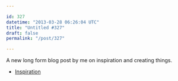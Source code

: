```yaml
---

id: 327
datetime: "2013-03-28 06:26:04 UTC"
title: "Untitled #327"
draft: false
permalink: "/post/327"

---
```


A new long form blog post by me on inspiration and creating things. 

 
 * [Inspiration](https://pseudoweb.net/2013/03/26/inspiration/)



